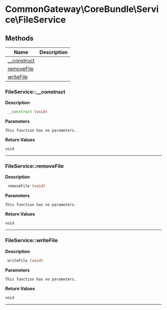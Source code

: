 # CommonGateway\CoreBundle\Service\FileService  







## Methods

| Name | Description |
|------|-------------|
|[__construct](#fileservice__construct)||
|[removeFile](#fileserviceremovefile)||
|[writeFile](#fileservicewritefile)||




### FileService::__construct  

**Description**

```php
 __construct (void)
```

 

 

**Parameters**

`This function has no parameters.`

**Return Values**

`void`


<hr />


### FileService::removeFile  

**Description**

```php
 removeFile (void)
```

 

 

**Parameters**

`This function has no parameters.`

**Return Values**

`void`


<hr />


### FileService::writeFile  

**Description**

```php
 writeFile (void)
```

 

 

**Parameters**

`This function has no parameters.`

**Return Values**

`void`


<hr />

